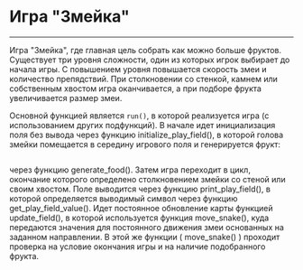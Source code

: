 # Игра "Змейка"

---
Игра "Змейка", где главная цель собрать как можно больше фруктов. Существует три уровня сложности, один из которых игрок выбирает до начала игры. С повышением уровня повышается скорость змеи и количество препядствий. При столкновении со стенкой, камнем или собственным хвостом игра оканчивается, а при подборе фрукта увеличивается размер змеи.

Основной функцией является ```run()```, в которой реализуется игра (с использованием других подфункций). 
В начале идет инициализация поля без вывода через функцию initialize_play_field(), в которой голова змейки помещается в середину игрового поля и генерируется фрукт:
```cpp

```
через функцию generate_food(). Затем игра переходит в цикл, окончание которого определено столкновением змейки со стеной или своим хвостом. Поле выводится через функцию print_play_field(), в которой определяется выводимый символ через функцию get_play_field_value().
Идет постоянное обновление карты функцией update_field(), в которой используется функция move_snake(), куда передаются значения для постоянного движения змеи основанных на заданном направлении. В этой же функции ( move_snake() ) проходит проверка на условие окончания игры и на наличие подобранного фрукта. 
